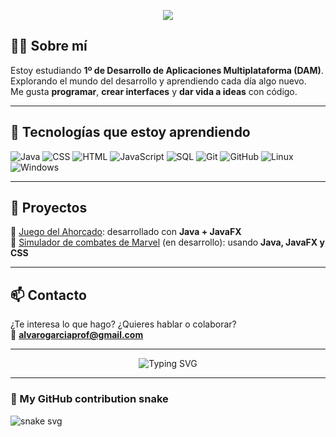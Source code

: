 <!-- Banner -->
<p align="center">
  <img src="https://capsule-render.vercel.app/api?type=waving&color=0:00c6ff,100:0072ff&height=180&section=header&text=%C2%A1Hola,%20soy%20%C3%81lvaro!&fontSize=35&fontAlignY=40&desc=Estudiante%20de%20DAM%20%7C%20Java%20%7C%20SQL%20%7C%20Web%20Dev&descAlignY=60&descAlign=62" />
</p>

## 👨‍💻 Sobre mí
Estoy estudiando **1º de Desarrollo de Aplicaciones Multiplataforma (DAM)**.  
Explorando el mundo del desarrollo y aprendiendo cada día algo nuevo.  
Me gusta **programar**, **crear interfaces** y **dar vida a ideas** con código.

---

## 🚀 Tecnologías que estoy aprendiendo

![Java](https://img.shields.io/badge/Java-%23ED8B00.svg?style=for-the-badge&logo=java&logoColor=white)
![CSS](https://img.shields.io/badge/CSS3-1572B6?style=for-the-badge&logo=css3&logoColor=white)
![HTML](https://img.shields.io/badge/HTML5-E34F26?style=for-the-badge&logo=html5&logoColor=white)
![JavaScript](https://img.shields.io/badge/JavaScript-323330?style=for-the-badge&logo=javascript&logoColor=F7DF1E)
![SQL](https://img.shields.io/badge/SQL-4479A1?style=for-the-badge&logo=mysql&logoColor=white)
![Git](https://img.shields.io/badge/Git-F05032?style=for-the-badge&logo=git&logoColor=white)
![GitHub](https://img.shields.io/badge/GitHub-100000?style=for-the-badge&logo=github&logoColor=white)
![Linux](https://img.shields.io/badge/Linux-FCC624?style=for-the-badge&logo=linux&logoColor=black)
![Windows](https://img.shields.io/badge/Windows-0078D6?style=for-the-badge&logo=windows&logoColor=white)

---

## 📂 Proyectos
🔹 [Juego del Ahorcado](https://github.com/alvarogrlp/juegoAhorcado): desarrollado con **Java + JavaFX**  
🔹 [Simulador de combates de Marvel](https://github.com/alvarogrlp/simuladorDeMarvel) (en desarrollo): usando **Java, JavaFX y CSS**

---

## 📫 Contacto
¿Te interesa lo que hago? ¿Quieres hablar o colaborar?  
📩 **alvarogarciaprof@gmail.com**

---

<p align="center">
  <img src="https://readme-typing-svg.demolab.com?font=Fira+Code&weight=600&size=22&pause=1000&color=0072FF&center=true&vCenter=true&multiline=true&width=600&height=60&lines=Aprendiendo+y+creciendo+como+programador;¡Bienvenido+a+mi+GitHub!+%F0%9F%91%8B" alt="Typing SVG" />
</p>

---

### 🐍 My GitHub contribution snake

![snake 
svg](https://github.com/alvarogrlp/snk/raw/manual-run-output/only-svg/github-contribution-grid-snake.svg)



